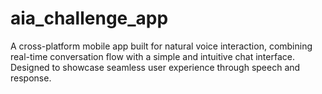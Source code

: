 # aia_challenge_app
A cross-platform mobile app built for natural voice interaction, combining real-time conversation flow with a simple and intuitive chat interface. Designed to showcase seamless user experience through speech and response.
